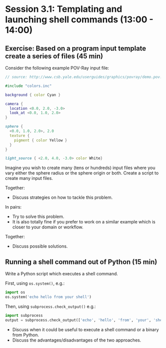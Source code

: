 

# Session 3.1: Templating and launching shell commands (13:00 - 14:00)

## Exercise: Based on a program input template create a series of files (45 min)

Consider the following example POV-Ray input file:

```povray
// source: http://www.csb.yale.edu/userguides/graphics/povray/demo.pov.html

#include "colors.inc"

background { color Cyan }

camera {
  location <0.0, 2.0, -3.0>
  look_at <0.0, 1.0, 2.0>
}

sphere {
  <0.0, 1.0, 2.0>, 2.0
  texture {
    pigment { color Yellow }
  }
}

light_source { <2.0, 4.0, -3.0> color White}
```

Imagine you wish to create many (tens or hundreds) input files where you vary
either the sphere radius or the sphere origin or both. Create a script to
create many input files.

Together:
- Discuss strategies on how to tackle this problem.

In pairs:
- Try to solve this problem.
- It is also totally fine if you prefer to work on a similar example which is closer
  to your domain or workflow.

Together:
- Discuss possible solutions.


## Running a shell command out of Python (15 min)

Write a Python script which executes a shell command.

First, using `os.system()`, e.g.:

```python
import os
os.system('echo hello from your shell')
```

Then, using `subprocess.check_output()` e.g.:

```python
import subprocess
output = subprocess.check_output(['echo', 'hello', 'from', 'your', 'shell'])
```

- Discuss when it could be useful
  to execute a shell command or a binary from Python.
- Discuss the advantages/disadvantages of the two approaches.
